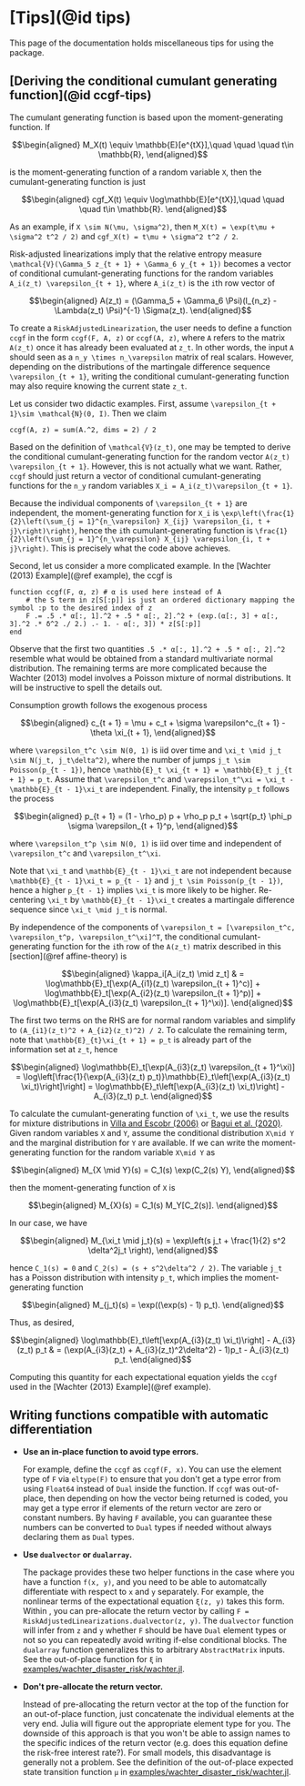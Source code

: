 # [Tips](@id tips)

This page of the documentation holds miscellaneous tips for using the package.

## [Deriving the conditional cumulant generating function](@id ccgf-tips)
The cumulant generating function is based upon the moment-generating function. If
```math
\begin{aligned}
M_X(t) \equiv \mathbb{E}[e^{tX}],\quad \quad \quad t\in \mathbb{R},
\end{aligned}
```
is the moment-generating function of a random variable ``X``, then the cumulant-generating function is just
```math
\begin{aligned}
cgf_X(t) \equiv \log\mathbb{E}[e^{tX}],\quad \quad \quad t\in \mathbb{R}.
\end{aligned}
```
As an example, if ``X \sim N(\mu, \sigma^2)``, then ``M_X(t) = \exp(t\mu + \sigma^2 t^2 / 2)`` and
``cgf_X(t) = t\mu + \sigma^2 t^2 / 2``.

Risk-adjusted linearizations imply that the relative entropy measure ``\mathcal{V}(\Gamma_5 z_{t + 1} + \Gamma_6 y_{t + 1})``
becomes a vector of conditional cumulant-generating functions for the random variables ``A_i(z_t) \varepsilon_{t + 1}``,
where ``A_i(z_t)`` is the ``i``th row vector of
```math
\begin{aligned}
A(z_t) = (\Gamma_5 + \Gamma_6 \Psi)(I_{n_z} - \Lambda(z_t) \Psi)^{-1} \Sigma(z_t).
\end{aligned}
```

To create a `RiskAdjustedLinearization`, the user needs to define a function `ccgf` in the form
`ccgf(F, A, z)` or `ccgf(A, z)`, where `A` refers to the matrix ``A(z_t)`` once it has already been
evaluated at ``z_t``. In other words, the input `A` should seen as a ``n_y \times n_\varepsilon`` matrix
of real scalars. However,
depending on the distributions of the martingale difference sequence ``\varepsilon_{t + 1}``,
writing the conditional cumulant-generating function may also require knowing the current state ``z_t``.

Let us consider two didactic examples. First, assume ``\varepsilon_{t + 1}\sim \mathcal{N}(0, I)``.
Then we claim
```
ccgf(A, z) = sum(A.^2, dims = 2) / 2
```
Based on the definition of ``\mathcal{V}(z_t)``, one may be tempted to derive the conditional cumulant-generating function
for the random vector ``A(z_t) \varepsilon_{t + 1}``. However, this is not actually what we want.
Rather, `ccgf` should just return a vector of conditional cumulant-generating functions
for the ``n_y`` random variables ``X_i = A_i(z_t)\varepsilon_{t + 1}``.

Because the individual components of ``\varepsilon_{t + 1}`` are independent,
the moment-generating function for ``X_i`` is ``\exp\left(\frac{1}{2}\left(\sum_{j = 1}^{n_\varepsilon} X_{ij} \varepsilon_{i, t + j}\right)\right)``, hence the ``i``th cumulant-generating function is ``\frac{1}{2}\left(\sum_{j = 1}^{n_\varepsilon} X_{ij} \varepsilon_{i, t + j}\right)``. This is precisely what the code above achieves.

Second, let us consider a more complicated example. In the [Wachter (2013) Example](@ref example),
the ccgf is
```
function ccgf(F, α, z) # α is used here instead of A
    # the S term in z[S[:p]] is just an ordered dictionary mapping the symbol :p to the desired index of z
    F .= .5 .* α[:, 1].^2 + .5 * α[:, 2].^2 + (exp.(α[:, 3] + α[:, 3].^2 .* δ^2 ./ 2.) .- 1. - α[:, 3]) * z[S[:p]]
end
```
Observe that the first two quantities `.5 .* α[:, 1].^2 + .5 * α[:, 2].^2` resemble what would be obtained
from a standard multivariate normal distribution. The remaining terms are more complicated because
the Wachter (2013) model involves a Poisson mixture of normal distributions. It will be instructive to spell the details out.

Consumption growth follows the exogenous process
```math
\begin{aligned}
c_{t + 1} = \mu + c_t + \sigma \varepsilon^c_{t + 1} - \theta \xi_{t + 1},
\end{aligned}
```
where ``\varepsilon_t^c \sim N(0, 1)`` is iid over time and ``\xi_t \mid j_t \sim N(j_t, j_t\delta^2)``, where the number of jumps
``j_t \sim Poisson(p_{t - 1})``, hence ``\mathbb{E}_t \xi_{t + 1} = \mathbb{E}_t j_{t + 1} = p_t``. Assume that ``\varepsilon_t^c``
and ``\varepsilon_t^\xi = \xi_t - \mathbb{E}_{t - 1}\xi_t`` are independent.
Finally, the intensity ``p_t`` follows the process
```math
\begin{aligned}
p_{t + 1} = (1 - \rho_p) p + \rho_p p_t + \sqrt{p_t} \phi_p \sigma \varepsilon_{t + 1}^p,
\end{aligned}
```
where ``\varepsilon_t^p \sim N(0, 1)`` is iid over time and independent of ``\varepsilon_t^c`` and ``\varepsilon_t^\xi``.

Note that ``\xi_t`` and
``\mathbb{E}_{t - 1}\xi_t`` are not independent because ``\mathbb{E}_{t - 1}\xi_t = p_{t - 1}`` and ``j_t \sim Poisson(p_{t - 1})``,
hence a higher ``p_{t - 1}`` implies ``\xi_t`` is more likely to be higher. Re-centering ``\xi_t`` by ``\mathbb{E}_{t - 1}\xi_t``
creates a martingale difference sequence since ``\xi_t \mid j_t`` is normal.

By independence of the components of ``\varepsilon_t = [\varepsilon_t^c, \varepsilon_t^p, \varepsilon_t^\xi]^T``,
the conditional cumulant-generating function for the ``i``th row of the ``A(z_t)`` matrix described in this
[section](@ref affine-theory) is
```math
\begin{aligned}
\kappa_i[A_i(z_t) \mid z_t] &  =  \log\mathbb{E}_t[\exp(A_{i1}(z_t) \varepsilon_{t + 1}^c)]  + \log\mathbb{E}_t[\exp(A_{i2}(z_t) \varepsilon_{t + 1}^p)] + \log\mathbb{E}_t[\exp(A_{i3}(z_t) \varepsilon_{t + 1}^\xi)].
\end{aligned}
```
The first two terms on the RHS are for normal random variables and simplify to ``(A_{i1}(z_t)^2 + A_{i2}(z_t)^2) / 2``.
To calculate the remaining term, note that ``\mathbb{E}_{t}\xi_{t + 1} = p_t`` is already part of the information set
at ``z_t``, hence
```math
\begin{aligned}
\log\mathbb{E}_t[\exp(A_{i3}(z_t) \varepsilon_{t + 1}^\xi)] = \log\left[\frac{1}{\exp(A_{i3}(z_t) p_t)}\mathbb{E}_t\left[\exp(A_{i3}(z_t) \xi_t)\right]\right] = \log\mathbb{E}_t\left[\exp(A_{i3}(z_t) \xi_t)\right] - A_{i3}(z_t) p_t.
\end{aligned}
```

To calculate the cumulant-generating function of ``\xi_t``, we use the results for mixture distributions in
[Villa and Escobr (2006)](https://www.jstor.org/stable/27643733?seq=2#metadata_info_tab_contents) or
[Bagui et al. (2020)](https://www.atlantis-press.com/journals/jsta/125944282/view).
Given random variables ``X`` and ``Y``, assume the conditional distribution ``X\mid Y`` and the
marginal distribution for ``Y`` are available. If we can write the moment-generating function
for the random variable ``X\mid Y`` as
```math
\begin{aligned}
M_{X \mid Y}(s) = C_1(s) \exp(C_2(s) Y),
\end{aligned}
```
then the moment-generating function of ``X`` is
```math
\begin{aligned}
M_{X}(s) = C_1(s) M_Y[C_2(s)].
\end{aligned}
```

In our case, we have
```math
\begin{aligned}
M_{\xi_t \mid j_t}(s) = \exp\left(s j_t  + \frac{1}{2} s^2 \delta^2j_t  \right),
\end{aligned}
```
hence ``C_1(s) = 0`` and ``C_2(s) = (s + s^2\delta^2 / 2)``. The variable ``j_t`` has a Poisson distribution
with intensity ``p_t``, which implies the moment-generating function
```math
\begin{aligned}
M_{j_t}(s) = \exp((\exp(s) - 1) p_t).
\end{aligned}
```
Thus, as desired,
```math
\begin{aligned}
\log\mathbb{E}_t\left[\exp(A_{i3}(z_t) \xi_t)\right] - A_{i3}(z_t) p_t & = (\exp(A_{i3}(z_t)  + A_{i3}(z_t)^2\delta^2) - 1)p_t - A_{i3}(z_t) p_t.
\end{aligned}
```
Computing this quantity for each expectational equation yields the `ccgf` used in the [Wachter (2013) Example](@ref example).


## Writing functions compatible with automatic differentiation

- **Use an in-place function to avoid type errors.**

  For example, define the `ccgf` as `ccgf(F, x)`.
  You can use the element type of `F` via `eltype(F)` to ensure that you don't get a type error
  from using `Float64` instead of `Dual` inside the function. If `ccgf` was out-of-place, then
  depending on how the vector being returned is coded, you may get a type error if elements
  of the return vector are zero or constant numbers. By having `F` available, you can
  guarantee these numbers can be converted to `Dual` types if needed without always
  declaring them as `Dual` types.



- **Use `dualvector` or `dualarray`.**

  The package provides these two helper functions
  in the case where you have a function `f(x, y)`, and you need to be able to automatcally
  differentiate with respect to `x` and `y` separately. For example, the nonlinear
  terms of the expectational equation `ξ(z, y)` takes this form. Within , you can
  pre-allocate the return vector by calling `F = RiskAdjustedLinearizations.dualvector(z, y)`.
  The `dualvector` function will infer from `z` and `y` whether `F` should be have `Dual` element types
  or not so you can repeatedly avoid writing if-else conditional blocks. The `dualarray` function
  generalizes this to arbitrary `AbstractMatrix` inputs.
  See the out-of-place function for `ξ` in [examples/wachter\_disaster\_risk/wachter.jl](https://github.com/chenwilliam77/RiskAdjustedLinearizations/tree/main/examples/wachter_disaster_risk/wachter.jl).



- **Don't pre-allocate the return vector.**

  Instead of pre-allocating the return vector at the
   top of the function for an out-of-place function, just concatenate the individual elements
   at the very end. Julia will figure out the appropriate element type for you. The downside of this
   approach is that you won't be able to assign names to the specific indices of the return vector (e.g.
   does this equation define the risk-free interest rate?). For small models, this disadvantage is generally not a problem.
   See the definition of the out-of-place expected state transition function `μ` in
  [examples/wachter\_disaster\_risk/wachter.jl](https://github.com/chenwilliam77/RiskAdjustedLinearizations/tree/main/examples/wachter_disaster_risk/wachter.jl).
